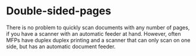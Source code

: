 # Double-sided-pages
There is no problem to quickly scan documents with any number of pages, if you have a scanner with an automatic feeder at hand. However, often MFPs have duplex duplex printing and a scanner that can only scan on one side, but has an automatic document feeder.
